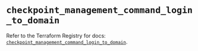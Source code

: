 # `checkpoint_management_command_login_to_domain`

Refer to the Terraform Registry for docs: [`checkpoint_management_command_login_to_domain`](https://registry.terraform.io/providers/checkpointsw/checkpoint/2.11.0/docs/resources/management_command_login_to_domain).
